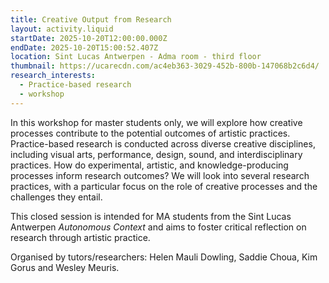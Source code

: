 ```yaml
---
title: Creative Output from Research
layout: activity.liquid
startDate: 2025-10-20T12:00:00.000Z
endDate: 2025-10-20T15:00:52.407Z
location: Sint Lucas Antwerpen - Adma room - third floor
thumbnail: https://ucarecdn.com/ac4eb363-3029-452b-800b-147068b2c6d4/
research_interests:
  - Practice-based research
  - workshop
---
```

In this workshop for master students only, we will explore how creative processes contribute to the potential outcomes of artistic practices. Practice-based research is conducted across diverse creative disciplines, including visual arts, performance, design, sound, and interdisciplinary practices. How do experimental, artistic, and knowledge-producing processes inform research outcomes? We will look into several research practices, with a particular focus on the role of creative processes and the challenges they entail.

This closed session is intended for MA students from the Sint Lucas Antwerpen *Autonomous Context* and aims to foster critical reflection on research through artistic practice.

Organised by tutors/researchers: Helen Mauli Dowling, Saddie Choua, Kim Gorus and Wesley Meuris.